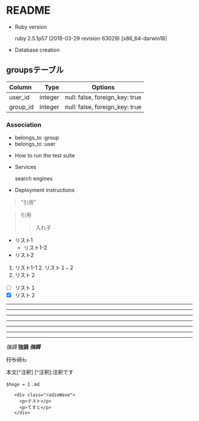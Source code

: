 # README

* Ruby version

    ruby 2.5.1p57 (2018-03-29 revision 63029) [x86_64-darwin18]

* Database creation

## groupsテーブル
|Column|Type|Options|
|:------|----:|:-------:|
|user_id|integer|null: false, foreign_key: true|
group_id|integer|null: false, foreign_key: true|

### Association
- belongs_to :group
- belongs_to :user


* How to run the test suite

* Services

    search engines

* Deployment instructions

> "引用"

>引用
>>入れ子

* リスト1
    * リスト1-2
* リスト2

1. リスト1-1
    2. リスト１−２
2. リスト２

- [ ] リスト１
- [x] リスト２

* * *

***

*****

- - -

--------------

_ _ _

______________

*強調*
**強調**
***強調***

~~打ち消し~~

本文\[^注釈]
\[^注釈]:注釈です

`$hoge = 1`
`.md`

```html:sample
   <div class="radioWave">
     <p>テスト</p>
     <p>てすと</p>
   </div>
```
